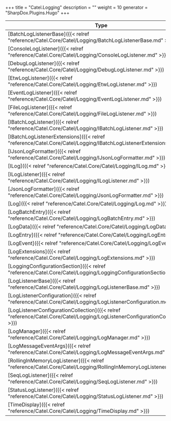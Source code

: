 

+++
title = "Catel.Logging" 
description = ""
weight = 10
generator = "SharpDox.Plugins.Hugo"
+++

Type|Description
---|---
[BatchLogListenerBase]({{&lt; relref "reference/Catel.Core/Catel/Logging/BatchLogListenerBase.md" &gt;}})| 
[ConsoleLogListener]({{&lt; relref "reference/Catel.Core/Catel/Logging/ConsoleLogListener.md" &gt;}})| 
[DebugLogListener]({{&lt; relref "reference/Catel.Core/Catel/Logging/DebugLogListener.md" &gt;}})| 
[EtwLogListener]({{&lt; relref "reference/Catel.Core/Catel/Logging/EtwLogListener.md" &gt;}})| 
[EventLogListener]({{&lt; relref "reference/Catel.Core/Catel/Logging/EventLogListener.md" &gt;}})| 
[FileLogListener]({{&lt; relref "reference/Catel.Core/Catel/Logging/FileLogListener.md" &gt;}})| 
[IBatchLogListener]({{&lt; relref "reference/Catel.Core/Catel/Logging/IBatchLogListener.md" &gt;}})| 
[IBatchLogListenerExtensions]({{&lt; relref "reference/Catel.Core/Catel/Logging/IBatchLogListenerExtensions.md" &gt;}})| 
[IJsonLogFormatter]({{&lt; relref "reference/Catel.Core/Catel/Logging/IJsonLogFormatter.md" &gt;}})| 
[ILog]({{&lt; relref "reference/Catel.Core/Catel/Logging/ILog.md" &gt;}})| 
[ILogListener]({{&lt; relref "reference/Catel.Core/Catel/Logging/ILogListener.md" &gt;}})| 
[JsonLogFormatter]({{&lt; relref "reference/Catel.Core/Catel/Logging/JsonLogFormatter.md" &gt;}})| 
[Log]({{&lt; relref "reference/Catel.Core/Catel/Logging/Log.md" &gt;}})| 
[LogBatchEntry]({{&lt; relref "reference/Catel.Core/Catel/Logging/LogBatchEntry.md" &gt;}})| 
[LogData]({{&lt; relref "reference/Catel.Core/Catel/Logging/LogData.md" &gt;}})| 
[LogEntry]({{&lt; relref "reference/Catel.Core/Catel/Logging/LogEntry.md" &gt;}})| 
[LogEvent]({{&lt; relref "reference/Catel.Core/Catel/Logging/LogEvent.md" &gt;}})| 
[LogExtensions]({{&lt; relref "reference/Catel.Core/Catel/Logging/LogExtensions.md" &gt;}})| 
[LoggingConfigurationSection]({{&lt; relref "reference/Catel.Core/Catel/Logging/LoggingConfigurationSection.md" &gt;}})| 
[LogListenerBase]({{&lt; relref "reference/Catel.Core/Catel/Logging/LogListenerBase.md" &gt;}})| 
[LogListenerConfiguration]({{&lt; relref "reference/Catel.Core/Catel/Logging/LogListenerConfiguration.md" &gt;}})| 
[LogListenerConfigurationCollection]({{&lt; relref "reference/Catel.Core/Catel/Logging/LogListenerConfigurationCollection.md" &gt;}})| 
[LogManager]({{&lt; relref "reference/Catel.Core/Catel/Logging/LogManager.md" &gt;}})| 
[LogMessageEventArgs]({{&lt; relref "reference/Catel.Core/Catel/Logging/LogMessageEventArgs.md" &gt;}})| 
[RollingInMemoryLogListener]({{&lt; relref "reference/Catel.Core/Catel/Logging/RollingInMemoryLogListener.md" &gt;}})| 
[SeqLogListener]({{&lt; relref "reference/Catel.Core/Catel/Logging/SeqLogListener.md" &gt;}})| 
[StatusLogListener]({{&lt; relref "reference/Catel.Core/Catel/Logging/StatusLogListener.md" &gt;}})| 
[TimeDisplay]({{&lt; relref "reference/Catel.Core/Catel/Logging/TimeDisplay.md" &gt;}})| 

